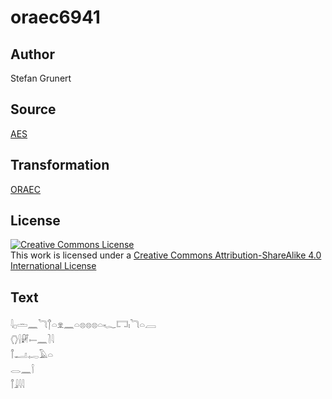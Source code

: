# oraec6941

## Author

Stefan Grunert

## Source

[AES](https://github.com/simondschweitzer/aes)

## Transformation

[ORAEC](https://oraec.github.io/)

## License

<a rel="license" href="http://creativecommons.org/licenses/by-sa/4.0/"><img alt="Creative Commons License" style="border-width:0" src="https://i.creativecommons.org/l/by-sa/4.0/88x31.png" /></a><br />This work is licensed under a <a rel="license" href="http://creativecommons.org/licenses/by-sa/4.0/">Creative Commons Attribution-ShareAlike 4.0 International License</a>

## Text

𓇋𓊪𓏛𓈖𓆓𓐩𓏏𓁷𓈖𓏏𓊖𓊖𓊖𓏏𓆑𓉐𓏤𓆓𓏏𓐙<br>
𓂘𓍛𓏞𓍿𓈖𓍘𓇋<br>
𓋾𓂝𓉻𓄿𓏏<br>
𓂋𓈖𓌉<br>
𓋾𓇍𓇋𓇋<br>
